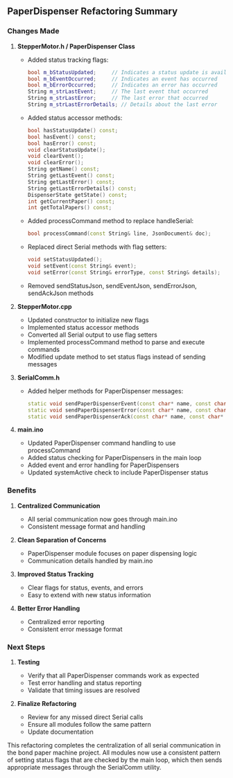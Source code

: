 ## PaperDispenser Refactoring Summary

### Changes Made

1. **StepperMotor.h / PaperDispenser Class**

   - Added status tracking flags:
     ```cpp
     bool m_bStatusUpdated;     // Indicates a status update is available
     bool m_bEventOccurred;     // Indicates an event has occurred
     bool m_bErrorOccurred;     // Indicates an error has occurred
     String m_strLastEvent;     // The last event that occurred
     String m_strLastError;     // The last error that occurred
     String m_strLastErrorDetails; // Details about the last error
     ```
   - Added status accessor methods:
     ```cpp
     bool hasStatusUpdate() const;
     bool hasEvent() const;
     bool hasError() const;
     void clearStatusUpdate();
     void clearEvent();
     void clearError();
     String getName() const;
     String getLastEvent() const;
     String getLastError() const;
     String getLastErrorDetails() const;
     DispenserState getState() const;
     int getCurrentPaper() const;
     int getTotalPapers() const;
     ```
   - Added processCommand method to replace handleSerial:
     ```cpp
     bool processCommand(const String& line, JsonDocument& doc);
     ```
   - Replaced direct Serial methods with flag setters:
     ```cpp
     void setStatusUpdated();
     void setEvent(const String& event);
     void setError(const String& errorType, const String& details);
     ```
   - Removed sendStatusJson, sendEventJson, sendErrorJson, sendAckJson methods

2. **StepperMotor.cpp**

   - Updated constructor to initialize new flags
   - Implemented status accessor methods
   - Converted all Serial output to use flag setters
   - Implemented processCommand method to parse and execute commands
   - Modified update method to set status flags instead of sending messages

3. **SerialComm.h**

   - Added helper methods for PaperDispenser messages:
     ```cpp
     static void sendPaperDispenserEvent(const char* name, const char* event, int total = 0);
     static void sendPaperDispenserError(const char* name, const char* error, const char* details, int current = 0, int total = 0);
     static void sendPaperDispenserAck(const char* name, const char* action, bool ok, int value = 0, const char* status = nullptr);
     ```

4. **main.ino**
   - Updated PaperDispenser command handling to use processCommand
   - Added status checking for PaperDispensers in the main loop
   - Added event and error handling for PaperDispensers
   - Updated systemActive check to include PaperDispenser status

### Benefits

1. **Centralized Communication**

   - All serial communication now goes through main.ino
   - Consistent message format and handling

2. **Clean Separation of Concerns**

   - PaperDispenser module focuses on paper dispensing logic
   - Communication details handled by main.ino

3. **Improved Status Tracking**

   - Clear flags for status, events, and errors
   - Easy to extend with new status information

4. **Better Error Handling**
   - Centralized error reporting
   - Consistent error message format

### Next Steps

1. **Testing**

   - Verify that all PaperDispenser commands work as expected
   - Test error handling and status reporting
   - Validate that timing issues are resolved

2. **Finalize Refactoring**
   - Review for any missed direct Serial calls
   - Ensure all modules follow the same pattern
   - Update documentation

This refactoring completes the centralization of all serial communication in the bond paper machine project. All modules now use a consistent pattern of setting status flags that are checked by the main loop, which then sends appropriate messages through the SerialComm utility.
